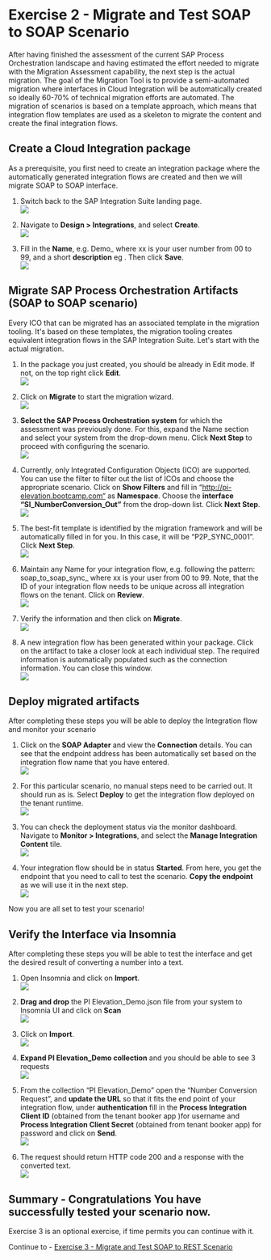 # Exercise 2 - Migrate and Test SOAP to SOAP Scenario

After having finished the assessment of the current SAP Process Orchestration landscape and having estimated the effort needed to migrate with the Migration Assessment capability, the next step is the actual migration. The goal of the Migration Tool is to provide a semi-automated migration where interfaces in Cloud Integration will be automatically created so ideally 60-70% of technical migration efforts are automated. The migration of scenarios is based on a template approach, which means that integration flow templates are used as a skeleton to migrate the content and create the final integration flows.

## Create a Cloud Integration package

 As a prerequisite, you first need to create an integration package where the automatically generated integration flows are created and 
 then we will migrate SOAP to SOAP interface.

1. Switch back to the SAP Integration Suite landing page.
  <br>![](/exercises/ex1/images/Navigate_Back.png)

3. Navigate to  <b>Design > Integrations</b>, and select  <b>Create</b>.
   <br>![](/exercises/ex1/images/Create_Pack.png)
   
5. Fill in the <b>Name</b>, e.g. Demo_<userxx> where xx is your user number from 00 to 99, and a short <b>description</b> eg <Migrate SOAP to SOAP artifact>. Then click <b>Save</b>.
    <br>![](/exercises/ex1/images/Save_Pack.png)
   
## Migrate SAP Process Orchestration Artifacts (SOAP to SOAP scenario)

Every ICO that can be migrated has an associated template in the migration tooling. It's based on these templates, the migration tooling creates equivalent integration flows in the SAP Integration Suite. Let's start with the actual migration.

1. In the package you just created, you should be already in Edit mode. If not, on the top right click <b>Edit</b>.
   <br>![](/exercises/ex1/images/Migrate.png)
   
3. Click on  <b>Migrate</b> to start the migration wizard.
   <br>![](/exercises/ex1/images/Migrate.png)
   
5. <b>Select the SAP Process Orchestration system</b> for which the assessment was previously done. For this, expand the Name section and select your system from the drop-down menu. Click <b>Next Step</b> to proceed with configuring the scenario.
    <br>![](/exercises/ex1/images/PO_sys.png)
   
7. Currently, only Integrated Configuration Objects (ICO) are supported. You can use the filter to filter out the list of ICOs and choose the appropriate scenario.  Click on <b>Show Filters</b> and fill in “http://pi-elevation.bootcamp.com“ as <b>Namespace</b>. Choose the <b>interface “SI_NumberConversion_Out”</b> from the drop-down list. Click <b>Next Step</b>.
   <br>![](/exercises/ex1/images/Namespace_Next.png)
   
9. The best-fit template is identified by the migration framework and will be automatically filled in for you. In this case, it will be “P2P_SYNC_0001”. Click <b>Next Step</b>.
    <br>![](/exercises/ex1/images/Template.png)
   
11. Maintain any Name for your integration flow, e.g. following the pattern: soap_to_soap_sync_<your userxx> where xx is your user from 00 to 99. Note, that the ID of your integration flow needs to be unique across all integration flows on the tenant. Click on <b>Review</b>.
    <br>![](/exercises/ex1/images/Int_Name_Review.png)
    
13. Verify the information and then click on <b>Migrate</b>.
    <br>![](/exercises/ex1/images/Final_Migrate.png)
    
15. A new integration flow has been generated within your package. Click on the artifact to take a closer look at each individual step. The required information is automatically populated such as the connection information. You can close this window.
    <br>![](/exercises/ex1/images/Close_Artifact.png)

## Deploy migrated artifacts

After completing these steps you will be able to deploy the Integration flow and monitor your scenario
    
1.  Click on the <b>SOAP Adapter</b> and view the <b>Connection</b> details. You can see that the endpoint address has been automatically set based on the integration flow name that you have entered.
    <br>![](/exercises/ex1/images/Open_Iflow.png)
    
2. For this particular scenario, no manual steps need to be carried out. It should run as is. Select <b>Deploy</b> to get the integration flow deployed on the tenant runtime.
    <br>![](/exercises/ex1/images/Deploy_Con.png)
   
3. You can check the deployment status via the monitor dashboard. Navigate to <b>Monitor > Integrations</b>, and select the <b>Manage Integration Content</b> tile.
    <br>![](/exercises/ex1/images/Monitor_Int.png)
   
4. Your integration flow should be in status <b>Started</b>. From here, you get the endpoint that you need to call to test the scenario. <b>Copy the endpoint</b> as we will use it in the next step.
    <br>![](/exercises/ex1/images/Copy_endpoint.png)
   
Now you are all set to test your scenario!

## Verify the Interface via Insomnia

After completing these steps you will be able to test the interface and get the desired result of converting a number into a text.

1. Open  Insomnia and click on <b>Import</b>.
   <br>![](/exercises/ex1/images/Insom_Import.png)
   
2. <b>Drag and drop</b> the PI Elevation_Demo.json file  from your system to Insomnia UI and click on <b>Scan</b>
   <br>![](/exercises/ex1/images/Insom_Scan.png)

3. Click on <b>Import</b>.
    <br>![](/exercises/ex1/images/Insom_ImportClick.png)
   
4. <b>Expand PI Elevation_Demo collection</b> and you should be able to see 3 requests
   <br>![](/exercises/ex1/images/Insom_3Req.png)
   
5. From the collection “PI Elevation_Demo” open the “Number Conversion Request”, and <b>update the URL</b> so that it fits the end point of your integration flow, under <b>authentication</b> fill in the <b>Process Integration Client ID</b> (obtained from the tenant booker app )for username and <b>Process Integration Client Secret</b> (obtained from tenant booker app) for password and click on <b>Send</b>.
   <br>![](/exercises/ex1/images/Insoma_Final_Test.png)
   
6. The request should return HTTP code 200 and a response with the converted text.
  <br>![](/exercises/ex1/images/Insom_200_OK.png)

## Summary - Congratulations You have successfully tested your scenario now.
Exercise 3 is an optional exercise, if time permits you can continue with it.

Continue to - [Exercise 3 - Migrate and Test SOAP to REST Scenario](../ex2/README.md)

